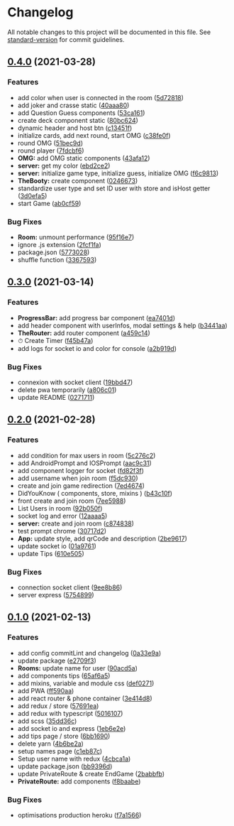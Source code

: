 # Changelog

All notable changes to this project will be documented in this file. See [standard-version](https://github.com/conventional-changelog/standard-version) for commit guidelines.

## [0.4.0](https://github.com/happy-game/client/compare/v0.3.0...v0.4.0) (2021-03-28)


### Features

* add color when user is connected in the room ([5d72818](https://github.com/happy-game/client/commit/5d72818d056690f805aca86be786434901e41517))
* add joker and crasse static ([40aaa80](https://github.com/happy-game/client/commit/40aaa80c02bbec0abc0bcb34b3623abc817d218a))
* add Question Guess components ([53ca161](https://github.com/happy-game/client/commit/53ca161629d5aeba5efc0f2d43614cd957390bca))
* create deck component static ([80bc624](https://github.com/happy-game/client/commit/80bc6246fcd4225565c8bdaf481f71577db76dd4))
* dynamic header and host btn ([c13451f](https://github.com/happy-game/client/commit/c13451f258ae6312cfd48b13698c84e6cf39ebe7))
* initialize cards, add next round, start OMG ([c38fe0f](https://github.com/happy-game/client/commit/c38fe0fd5564cabafc24c5ce2fd25cd504101b94))
* round OMG ([51bec9d](https://github.com/happy-game/client/commit/51bec9d55c3cf54f1f83bf9861cf6505f802ab18))
* round player ([7fdcbf6](https://github.com/happy-game/client/commit/7fdcbf6225a02c72684be1c0db2b8525d3d104d4))
* **OMG:** add OMG static components ([43afa12](https://github.com/happy-game/client/commit/43afa12af776fbfce72b1004490df2d6e6501ef2))
* **server:** get my color ([ebd2ce2](https://github.com/happy-game/client/commit/ebd2ce260850f3d420a84991715abb794c52f227))
* **server:** initialize game type, initialize guess, initialize OMG ([f6c9813](https://github.com/happy-game/client/commit/f6c981396d7d0e15c061193f5e028ab05e635465))
* **TheBooty:** create component ([0246673](https://github.com/happy-game/client/commit/024667318a6954a16c9a81729243abf08e169144))
* standardize user type and set ID user with store and isHost getter ([3d0efa5](https://github.com/happy-game/client/commit/3d0efa5cbdd17c9849ab215247e93d86b0f56c6d))
* start Game ([ab0cf59](https://github.com/happy-game/client/commit/ab0cf59e7c394ca6deacce3f0881c60791fb4590))


### Bug Fixes

* **Room:** unmount performance ([95f16e7](https://github.com/happy-game/client/commit/95f16e79b7aff0bb324472d5241404089431f162))
* ignore .js extension ([2fcf1fa](https://github.com/happy-game/client/commit/2fcf1fac2f93d72e2c2d5a95307b18cfda82d9b6))
* package.json ([5773028](https://github.com/happy-game/client/commit/577302801c410dd06eed76788ab1bfe906ab06be))
* shuffle function ([3367593](https://github.com/happy-game/client/commit/3367593728844cb61ac58a2e093470e33fa8fa20))

## [0.3.0](https://github.com/happy-game/client/compare/v0.2.0...v0.3.0) (2021-03-14)


### Features

* **ProgressBar:** add progress bar component ([ea7401d](https://github.com/happy-game/client/commit/ea7401d8341e484b49f701e405285b90f966efe7))
* add header component with userInfos, modal settings & help ([b3441aa](https://github.com/happy-game/client/commit/b3441aa9f9cfd4d11bb13253349a8dd61e13885a))
* **TheRouter:** add router component ([a459c14](https://github.com/happy-game/client/commit/a459c142acbc5ec34570af7a806895cdcad0f3e5))
* ⏱ Create Timer ([f45b47a](https://github.com/happy-game/client/commit/f45b47a99ccbd5ab87c4e0cbe4edceb0022fe36f))
* add logs for socket io and color for console ([a2b919d](https://github.com/happy-game/client/commit/a2b919dc836d3bfe46fb77dca0e1bda765580599))


### Bug Fixes

* connexion with socket client ([19bbd47](https://github.com/happy-game/client/commit/19bbd47408068f866f18a8064b1d0796b7a48370))
* delete pwa temporarily ([a806c01](https://github.com/happy-game/client/commit/a806c019d66ea955453cba6dd20b3bc9e8b9fd86))
* update README ([0271711](https://github.com/happy-game/client/commit/0271711adaf1c586e5c415f88625e41e635e0216))

## [0.2.0](https://github.com/happy-game/client/compare/v0.1.0...v0.2.0) (2021-02-28)


### Features

*  add condition for max users in room ([5c276c2](https://github.com/happy-game/client/commit/5c276c2480d4aa1721d00c651667a8ffb723e315))
* add AndroidPrompt and IOSPrompt ([aac9c31](https://github.com/happy-game/client/commit/aac9c31d83b0ef8f7492f7e74d4b697cf9d7b12d))
* add component logger for socket ([fd82f3f](https://github.com/happy-game/client/commit/fd82f3f637d32ff21fef188d75b6039b682f88e0))
* add username when join room ([f5dc930](https://github.com/happy-game/client/commit/f5dc9309e37f3011309e8ee349a99b60318c6a75))
* create and join game redirection ([7ed4674](https://github.com/happy-game/client/commit/7ed46743a41b06f9d67c2b3b906d2f4e62ec53da))
* DidYouKnow ( components, store, mixins ) ([b43c10f](https://github.com/happy-game/client/commit/b43c10f79c6b0ce0095dbad5bb8d9fee900c8416))
* front create and join room ([7ee5988](https://github.com/happy-game/client/commit/7ee5988aab043de9b26dc285df7280e640b44967))
* List Users in room ([92b050f](https://github.com/happy-game/client/commit/92b050fd3f60375e82ca8ed2533af47d130fd531))
* socket log and error ([12aaaa5](https://github.com/happy-game/client/commit/12aaaa58e9444140bcd611412c9c8f4f46180afc))
* **server:** create and join room ([c874838](https://github.com/happy-game/client/commit/c8748388505488f2a20fcb4b1aa29f5043c1a1b0))
* test prompt chrome ([30717d2](https://github.com/happy-game/client/commit/30717d20e5e191391853dc426d46d24f913ef31d))
* **App:** update style, add qrCode and description ([2be9617](https://github.com/happy-game/client/commit/2be9617a4ef965164367af1100d48dc1ba0543ab))
* update socket io ([01a9761](https://github.com/happy-game/client/commit/01a9761db5005934b02b0a20db18ea0dd4b7a73f))
* update Tips ([610e505](https://github.com/happy-game/client/commit/610e50571369f41bdb9d9cf642c5ec0c82d83502))


### Bug Fixes

* connection socket client ([9ee8b86](https://github.com/happy-game/client/commit/9ee8b86d5cfa1ea161d73b04815a96e74bab394e))
* server express ([5754899](https://github.com/happy-game/client/commit/5754899974ce9e263c6c89628ee5f84ca4f08819))

## [0.1.0](https://github.com/happy-game/client/compare/v0.0.0...v0.1.0) (2021-02-13)


### Features

* add config commitLint and changelog ([0a33e9a](https://github.com/happy-game/client/commit/0a33e9a8bf68c0a1962a374007133ba2cdeb1c6b))
* update package ([e2709f3](https://github.com/happy-game/client/commit/e2709f33b8f1003b0e5b779c03cdefc77698ea10))
* **Rooms:** update name for user ([90acd5a](https://github.com/happy-game/client/commit/90acd5ab43755b71ed6116ab3538c70c1a5b587a))
* add components tips ([65af6a5](https://github.com/happy-game/client/commit/65af6a5338210a3680efcee98ae082bec35d887e))
* add mixins, variable and module css ([def0271](https://github.com/happy-game/client/commit/def02712a6de27dab9e912b2a724de55c70fda9f))
* add PWA ([ff590aa](https://github.com/happy-game/client/commit/ff590aaceb11a8c8ed263009a1916ee359e503a8))
* add react router & phone container ([3e414d8](https://github.com/happy-game/client/commit/3e414d80675e1fcef41c06fa6fcbaaf1a4adf020))
* add redux / store ([57691ea](https://github.com/happy-game/client/commit/57691ea975036619ba2d6819bb2ff5ed72f4b4f8))
* add redux with typescript ([5016107](https://github.com/happy-game/client/commit/50161076e72e7bfd7ab58ee53a3e035a5d62535d))
* add scss ([35dd36c](https://github.com/happy-game/client/commit/35dd36c84156f1e4706ba5ffe11468de1fd7df70))
* add socket io and express ([1eb6e2e](https://github.com/happy-game/client/commit/1eb6e2e416a0a95c1c47164ff04191cffb68f6ac))
* add tips page / store ([6bb1690](https://github.com/happy-game/client/commit/6bb16901dee64711a60b7efe07ec3423a4d402a6))
* delete yarn ([4b6be2a](https://github.com/happy-game/client/commit/4b6be2a1e6d9e18c874d4ee0d6f34ba624a1f67c))
* setup names page ([c1eb87c](https://github.com/happy-game/client/commit/c1eb87cf0d2c9a8e7e0715aa569751ebe3579188))
* Setup user name with redux ([4cbca1a](https://github.com/happy-game/client/commit/4cbca1adb397cf9edcf02ff034e82dac9c097642))
* update package.json ([bb9396d](https://github.com/happy-game/client/commit/bb9396d4bed532f506728812b94202c88d7e4ebf))
* update PrivateRoute & create EndGame ([2babbfb](https://github.com/happy-game/client/commit/2babbfb25aa53a002109dd085fbd910804794821))
* **PrivateRoute:** add components ([f8baabe](https://github.com/happy-game/client/commit/f8baabe3ab4cdb947dc1bb528518a2d699ddc099))


### Bug Fixes

* optimisations production heroku ([f7a1566](https://github.com/happy-game/client/commit/f7a1566aa58da24f8692f7293c1019b3ac83b44f))
